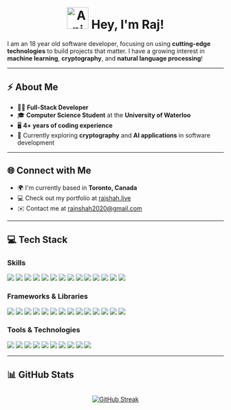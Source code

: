 <div align="center">
  <h1 style="animation: wave 2s infinite;">
    <img src="https://iam-weijie.github.io/wave/hand-emoji.svg" alt="Animated Emoji" width="50" height="50">    Hey, I'm Raj!
  </h1>
  
</div>

I am an 18 year old software developer, focusing on using **cutting-edge technologies** to build projects that matter. I have a growing interest in **machine learning**, **cryptography**, and **natural language processing**!

---

## ⚡ **About Me**
- 👨‍💻 **Full-Stack Developer**
- 🎓 **Computer Science Student** at the **University of Waterloo**
- 🖥️ **4+ years of coding experience**
- 🌱 Currently exploring **cryptography** and **AI applications** in software development
  
---

## 🌐 **Connect with Me**
- 🌍 I'm currently based in **Toronto, Canada**
- 💻 Check out my portfolio at [rajshah.live](https://www.rajshah.live)
- ✉️ Contact me at [rajnshah2020@gmail.com](mailto:rajnshah2020@gmail.com)

---

## 💻 **Tech Stack**

### Skills
<p>
  <img src="https://img.shields.io/badge/Python-3670A0?style=for-the-badge&logo=python&logoColor=ffdd54">
  <img src="https://img.shields.io/badge/Java-%23ED8B00.svg?style=for-the-badge&logo=openjdk&logoColor=white">
  <img src="https://img.shields.io/badge/C-%2300599C.svg?style=for-the-badge&logo=c&logoColor=white">
  <img src="https://img.shields.io/badge/C++-%2300599C.svg?style=for-the-badge&logo=c%2B%2B&logoColor=white">
  <img src="https://img.shields.io/badge/C%23-%23239120.svg?style=for-the-badge&logo=c-sharp&logoColor=white">
  <img src="https://img.shields.io/badge/TypeScript-%23007ACC.svg?style=for-the-badge&logo=typescript&logoColor=white">
  <img src="https://img.shields.io/badge/JavaScript-%23323330.svg?style=for-the-badge&logo=javascript&logoColor=%23F7DF1E">
  <img src="https://img.shields.io/badge/HTML5-%23E34F26.svg?style=for-the-badge&logo=html5&logoColor=white">
  <img src="https://img.shields.io/badge/CSS3-%231572B6.svg?style=for-the-badge&logo=css3&logoColor=white">
  <img src="https://img.shields.io/badge/SQL-%2307405e.svg?style=for-the-badge&logo=sqlite&logoColor=white">
  <img src="https://img.shields.io/badge/Racket-%23008080.svg?style=for-the-badge&logo=racket&logoColor=white">
  <img src="https://img.shields.io/badge/Scheme-%23008080.svg?style=for-the-badge&logo=scheme&logoColor=white">
  <img src="https://img.shields.io/badge/Haskell-%235D4F85.svg?style=for-the-badge&logo=haskell&logoColor=white">
  <img src="https://img.shields.io/badge/R-%23276DC3.svg?style=for-the-badge&logo=r&logoColor=white">
</p>

### Frameworks & Libraries
<p>
  <img src="https://img.shields.io/badge/React-%2320232a.svg?style=for-the-badge&logo=react&logoColor=%2361DAFB">
  <img src="https://img.shields.io/badge/Svelte-%23FF3E00.svg?style=for-the-badge&logo=svelte&logoColor=white">
  <img src="https://img.shields.io/badge/Flask-%23000.svg?style=for-the-badge&logo=flask&logoColor=white">
  <img src="https://img.shields.io/badge/Next.js-black?style=for-the-badge&logo=next.js&logoColor=white">
  <img src="https://img.shields.io/badge/Node.js-6DA55F?style=for-the-badge&logo=node.js&logoColor=white">
  <img src="https://img.shields.io/badge/Tailwind%20CSS-06B6D4.svg?style=for-the-badge&logo=Tailwind-CSS&logoColor=white">
  <img src="https://img.shields.io/badge/Vite-646CFF.svg?style=for-the-badge&logo=Vite&logoColor=white">
  <img src="https://img.shields.io/badge/Apache-D22128.svg?style=for-the-badge&logo=apache&logoColor=white">
  <img src="https://img.shields.io/badge/PyTorch-%23EE4C2C.svg?style=for-the-badge&logo=PyTorch&logoColor=white">
  <img src="https://img.shields.io/badge/scikit--learn-%23F7931E.svg?style=for-the-badge&logo=scikit-learn&logoColor=white">
  <img src="https://img.shields.io/badge/Angular-DD0031.svg?style=for-the-badge&logo=angular&logoColor=white">
  <img src="https://img.shields.io/badge/Tkinter-%23007ACC.svg?style=for-the-badge&logo=tkinter&logoColor=white">
  <img src="https://img.shields.io/badge/PyGame-%23005600.svg?style=for-the-badge&logo=pygame&logoColor=white">
  <img src="https://img.shields.io/badge/Bootstrap-563D7C.svg?style=for-the-badge&logo=bootstrap&logoColor=white">
</p>

### Tools & Technologies
<p>
  <img src="https://img.shields.io/badge/Git-%23F05033.svg?style=for-the-badge&logo=git&logoColor=white">
  <img src="https://img.shields.io/badge/Linux-FCC624?style=for-the-badge&logo=linux&logoColor=black">
  <img src="https://img.shields.io/badge/OpenCV-%23white.svg?style=for-the-badge&logo=opencv&logoColor=black">
  <img src="https://img.shields.io/badge/GCP-%234285F4.svg?style=for-the-badge&logo=google-cloud&logoColor=white">
  <img src="https://img.shields.io/badge/Cohere%20API-%23008080.svg?style=for-the-badge&logo=cohere&logoColor=white">
  <img src="https://img.shields.io/badge/SQLite-%2307405e.svg?style=for-the-badge&logo=sqlite&logoColor=white">
  <img src="https://img.shields.io/badge/SQLAlchemy-%23D71F00.svg?style=for-the-badge&logo=sqlalchemy&logoColor=white">
  <img src="https://img.shields.io/badge/npm-%23CB3837.svg?style=for-the-badge&logo=npm&logoColor=white">
  <img src="https://img.shields.io/badge/Firebase-ffcd34?style=for-the-badge&logo=firebase&logoColor=white">
  <img src="https://img.shields.io/badge/Vercel-%23000000.svg?style=for-the-badge&logo=vercel&logoColor=white">
</p>


---

## 📊 **GitHub Stats**

<div align="center">
    <a href="https://git.io/streak-stats">
        <img src="https://github-readme-streak-stats-eight.vercel.app/?user=rajshah6&theme=meta-dark" alt="GitHub Streak" style="margin-top: 10px;">
    </a>
</div>
